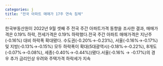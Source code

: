 ```yaml
---
categories: j
title: "전국 아파트 매매가 17주 연속 침체"
---
```

한국부동산원이 2022년 9월 셋째 주 전국 주간 아파트가격 동향을 조사한 결과, 매매가격은 0.19% 하락, 전세가격은 0.19% 하락했다.전국 주간 아파트 매매가격은 지난주(-0.16%) 대비 하락폭 확대됐다. 수도권(-0.20%→-0.23%), 서울(-0.16%→-0.17%) 및 지방(-0.13%→-0.15%) 모두 하락폭이 확대(5대광역시(-0.18%→-0.22%), 8개도(-0.07%→-0.08%), 세종(-0.40%→-0.44%))됐다.서울(-0.16% → -0.17%)의 경우 추가 금리인상 우려와 주택가격 하락세가 지속